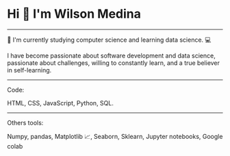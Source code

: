 # **Hi 👋 I'm Wilson Medina**
___

:telescope: I'm currently studying computer science and learning data science. :computer:

I have become passionate about software development and data science, passionate about challenges, willing to constantly learn, and a true believer in self-learning.
___

Code:

HTML, CSS, JavaScript, Python, SQL.
___

Others tools:

Numpy, pandas, Matplotlib :chart_with_upwards_trend:, Seaborn, Sklearn, Jupyter notebooks, Google colab 
